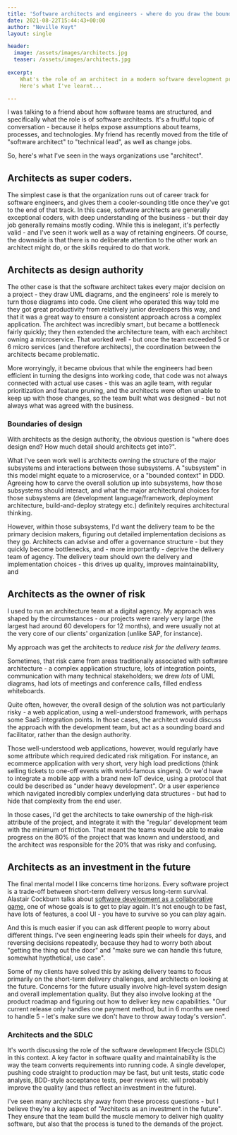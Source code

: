 ```yaml
---
title: 'Software architects and engineers - where do you draw the boundary?'
date: 2021-08-22T15:44:43+00:00
author: "Neville Kuyt"
layout: single

header:
  image: /assets/images/architects.jpg
  teaser: /assets/images/architects.jpg
  
excerpt:
    What's the role of an architect in a modern software development project?
    Here's what I've learnt...

---
```


I was talking to a friend about how software teams are structured, and specifically what the role is of software architects. It's a fruitful topic of conversation - because it helps expose assumptions about teams, processes, and technologies. My friend has recently moved from the title of "software architect" to "technical lead", as well as change jobs.

So, here's what I've seen in the ways organizations use "architect".

## Architects as super coders.

The simplest case is that the organization runs out of career track for software engineers, and gives them a cooler-sounding title once they've got to the end of that track. In this case, software architects are generally exceptional coders, with deep understanding of the business - but their day job generally remains mostly coding. While this is inelegant, it's perfectly valid - and I've seen it work well as a way of retaining engineers. Of course, the downside is that there is no deliberate attention to the other work an architect might do, or the skills required to do that work.

## Architects as design authority

The other case is that the software architect takes every major decision on a project - they draw UML diagrams, and the engineers' role is merely to turn those diagrams into code. One client who operated this way told me they got great productivity from relatively junior developers this way, and that it was a great way to ensure a consistent approach across a complex application. The architect was incredibly smart, but became a bottleneck fairly quickly; they then extended the architecture team, with each architect owning a microservice. That worked well - but once the team exceeded 5 or 6 micro services (and therefore architects), the coordination between the architects became problematic. 

More worryingly, it became obvious that while the engineers had been efficient in turning the designs into working code, that code was not always connected with actual use cases - this was an agile team, with regular prioritization and feature pruning, and the architects were often unable to keep up with those changes, so the team built what was designed - but not always what was agreed with the business.

### Boundaries of design

With architects as the design authority, the obvious question is "where does design end? How much detail should architects get into?". 

What I've seen work well is architects owning the structure of the major subsystems and interactions between those subsystems. A "subsystem" in this model might equate to a microservice, or a "bounded context" in DDD. Agreeing how to carve the overall solution up into subsystems, how those subsystems should interact, and what the major architectural choices for those subsystems are (development language/framework, deployment architecture, build-and-deploy strategy etc.) definitely requires architectural thinking.

However, within those subsystems, I'd want the delivery team to be the primary decision makers, figuring out detailed implementation decisions as they go. Architects can advise and offer a governance structure - but they quickly become bottlenecks, and - more importantly - deprive the delivery team of agency. The delivery team should own the delivery and implementation choices - this drives up quality, improves maintainability, and 

## Architects as the owner of risk

I used to run an architecture team at a digital agency. My approach was shaped by the circumstances - our projects were rarely very large (the largest had around 60 developers for 12 months), and were usually not at the very core of our clients' organization (unlike SAP, for instance).

My approach was get the architects to *reduce risk for the delivery teams*.

Sometimes, that risk came from areas traditionally associated with software architecture - a complex application structure, lots of integration points, communication with many technical stakeholders; we drew _lots_ of UML diagrams, had lots of meetings and conference calls, filled endless whiteboards.

Quite often, however, the overall design of the solution was not particularly risky - a web application, using a well-understood framework, with perhaps some SaaS integration points. In those cases, the architect would discuss the approach with the development team, but act as a sounding board and facilitator, rather than the design authority. 

Those well-understood web applications, however, would regularly have some attribute which required dedicated risk mitigation. For instance, an ecommerce application with very short, very high load predictions (think selling tickets to one-off events with world-famous singers). Or we'd have to integrate a mobile app with a brand new IoT device, using a protocol that could be described as "under heavy development". Or a user experience which navigated incredibly complex underlying data structures - but had to hide that complexity from the end user.

In those cases, I'd get the architects to take ownership of the high-risk attribute of the project, and integrate it with the "regular' development team with the minimum of friction. That meant the teams would be able to make progress on the 80% of the project that was known and understood, and the architect was responsible for the 20% that was risky and confusing.

## Architects as an investment in the future

The final mental model I like concerns time horizons. Every software project is a trade-off between short-term delivery versus long-term survival. Alastair Cockburn talks about [software development as a collaborative game](https://blog.codinghorror.com/software-development-as-a-collaborative-game/), one of whose goals is to get to play again. It's not enough to be fast, have lots of features, a cool UI - you have to survive so you can play again.

And this is much easier if you can ask different people to worry about different things. I've seen engineering leads spin their wheels for days, and reversing decisions repeatedly, because they had to worry both about "getting the thing out the door" and "make sure we can handle this future, somewhat hypthetical, use case".

Some of my clients have solved this by asking delivery teams to focus primarily on the short-term delivery challenges, and architects on looking at the future. Concerns for the future usually involve high-level system design and overall implementation quality. But they also involve looking at the product roadmap and figuring out how to deliver key new capabilities. "Our current release only handles one payment method, but in 6 months we need to handle 5 - let's make sure we don't have to throw away today's version".

### Architects and the SDLC

It's worth discussing the role of the software development lifecycle (SDLC) in this context. A key factor in software quality and maintainability is the way the team converts requirements into running code. A single developer, pushing code straight to production may be fast, but unit tests, static code analysis, BDD-style acceptance tests, peer reviews etc. will probably improve the quality (and thus reflect an investment in the future).

I've seen many architects shy away from these process questions - but I believe they're a key aspect of "Architects as an investment in the future". They ensure that the team build the muscle memory to deliver high quality software, but also that the process is tuned to the demands of the project. 

